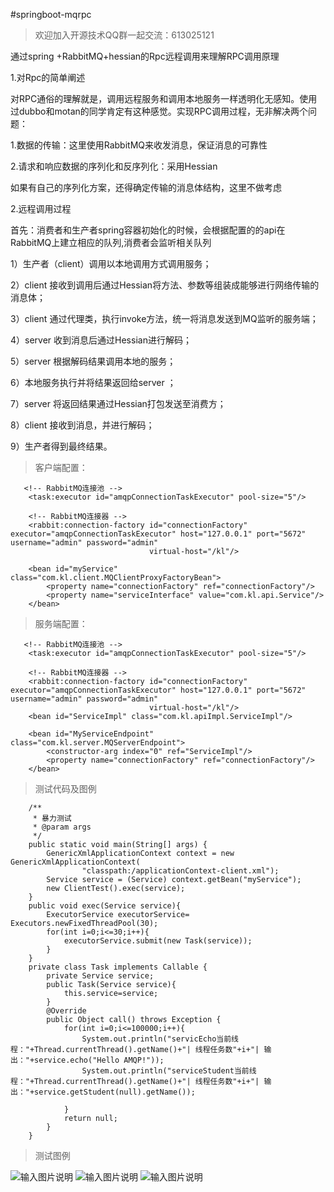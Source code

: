 #springboot-mqrpc

> 欢迎加入开源技术QQ群一起交流：613025121


通过spring +RabbitMQ+hessian的Rpc远程调用来理解RPC调用原理

1.对Rpc的简单阐述

对RPC通俗的理解就是，调用远程服务和调用本地服务一样透明化无感知。使用过dubbo和motan的同学肯定有这种感觉。实现RPC调用过程，无非解决两个问题：

1.数据的传输：这里使用RabbitMQ来收发消息，保证消息的可靠性

2.请求和响应数据的序列化和反序列化：采用Hessian

如果有自己的序列化方案，还得确定传输的消息体结构，这里不做考虑

2.远程调用过程

首先：消费者和生产者spring容器初始化的时候，会根据配置的的api在RabbitMQ上建立相应的队列,消费者会监听相关队列

1）生产者（client）调用以本地调用方式调用服务；

2）client 接收到调用后通过Hessian将方法、参数等组装成能够进行网络传输的消息体；

3）client 通过代理类，执行invoke方法，统一将消息发送到MQ监听的服务端；

4）server 收到消息后通过Hessian进行解码；

5）server 根据解码结果调用本地的服务；

6）本地服务执行并将结果返回给server ；

7）server 将返回结果通过Hessian打包发送至消费方；

8）client 接收到消息，并进行解码；

9）生产者得到最终结果。

> 客户端配置：

```
   <!-- RabbitMQ连接池 -->
    <task:executor id="amqpConnectionTaskExecutor" pool-size="5"/>

    <!-- RabbitMQ连接器 -->
    <rabbit:connection-factory id="connectionFactory" executor="amqpConnectionTaskExecutor" host="127.0.0.1" port="5672" username="admin" password="admin"
                               virtual-host="/kl"/>

    <bean id="myService" class="com.kl.client.MQClientProxyFactoryBean">
        <property name="connectionFactory" ref="connectionFactory"/>
        <property name="serviceInterface" value="com.kl.api.Service"/>
    </bean>
```

> 服务端配置：

```
   <!-- RabbitMQ连接池 -->
    <task:executor id="amqpConnectionTaskExecutor" pool-size="5"/>

    <!-- RabbitMQ连接器 -->
    <rabbit:connection-factory id="connectionFactory" executor="amqpConnectionTaskExecutor" host="127.0.0.1" port="5672" username="admin" password="admin"
                               virtual-host="/kl"/>
    <bean id="ServiceImpl" class="com.kl.apiImpl.ServiceImpl"/>

    <bean id="MyServiceEndpoint" class="com.kl.server.MQServerEndpoint">
        <constructor-arg index="0" ref="ServiceImpl"/>
        <property name="connectionFactory" ref="connectionFactory"/>
    </bean>
```
> 测试代码及图例

```
    /**
     * 暴力测试
     * @param args
     */
    public static void main(String[] args) {
        GenericXmlApplicationContext context = new GenericXmlApplicationContext(
                "classpath:/applicationContext-client.xml");
        Service service = (Service) context.getBean("myService");
        new ClientTest().exec(service);
    }
    public void exec(Service service){
        ExecutorService executorService= Executors.newFixedThreadPool(30);
        for(int i=0;i<=30;i++){
            executorService.submit(new Task(service));
        }
    }
    private class Task implements Callable {
        private Service service;
        public Task(Service service){
            this.service=service;
        }
        @Override
        public Object call() throws Exception {
            for(int i=0;i<=100000;i++){
                System.out.println("servicEcho当前线程："+Thread.currentThread().getName()+"| 线程任务数"+i+"| 输出："+service.echo("Hello AMQP!"));
                System.out.println("serviceStudent当前线程："+Thread.currentThread().getName()+"| 线程任务数"+i+"| 输出："+service.getStudent(null).getName());

            }
            return null;
        }
    }
```
> 测试图例

![输入图片说明](https://gitee.com/uploads/images/2017/1221/092323_3bdf8a69_492218.png "屏幕截图.png")
![输入图片说明](https://gitee.com/uploads/images/2017/1221/092348_a2418231_492218.png "屏幕截图.png")
![输入图片说明](https://gitee.com/uploads/images/2017/1221/092412_b107c134_492218.png "屏幕截图.png")
